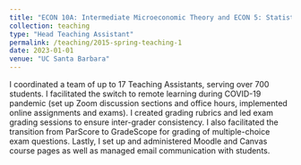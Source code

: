 ```yaml
---
title: "ECON 10A: Intermediate Microeconomic Theory and ECON 5: Statistics for Economics"
collection: teaching
type: "Head Teaching Assistant"
permalink: /teaching/2015-spring-teaching-1
date: 2023-01-01
venue: "UC Santa Barbara"
---
```


I coordinated a team of up to 17 Teaching Assistants, serving over 700 students. I facilitated the switch to remote learning during COVID-19 pandemic (set up Zoom discussion sections and office hours, implemented online assignments and exams). I created grading rubrics and led exam grading sessions to ensure inter-grader consistency. I also facilitated the transition from ParScore to GradeScope for grading of multiple-choice exam questions. Lastly, I set up and administered Moodle and Canvas course pages as well as managed email communication with students.
